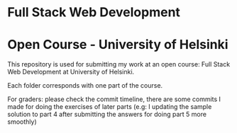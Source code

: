 # Full Stack Web Development
# Open Course - University of Helsinki
This repository is used for submitting my work at an open course: Full Stack Web Development at University of Helsinki.

Each folder corresponds with one part of the course.

For graders: please check the commit timeline, there are some commits I made for doing the exercises of later parts (e.g: I updating the sample solution to part 4 after submitting the answers for doing part 5 more smoothly)
